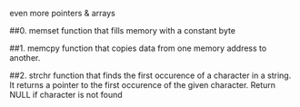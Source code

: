 even more pointers & arrays

##0. memset
function that fills memory with a constant byte

##1. memcpy
function that copies data from one memory address to another.

##2. strchr
function that finds the first occurence of a character in a string.
It returns a pointer to the first occurence of the given character.
Return NULL if character is not found
